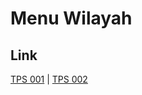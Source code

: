 # Menu Wilayah

## Link

[TPS 001](https://github.com/gigit-pemilu/pemilu-2024-81-maluku/tree/main/pilpres/hitung-suara/sub/81-maluku/sub/09-buru-selatan/sub/06-fena-fafan/sub/2005-uneth/sub/001-tps)
 | 
[TPS 002](https://github.com/gigit-pemilu/pemilu-2024-81-maluku/tree/main/pilpres/hitung-suara/sub/81-maluku/sub/09-buru-selatan/sub/06-fena-fafan/sub/2005-uneth/sub/002-tps)

